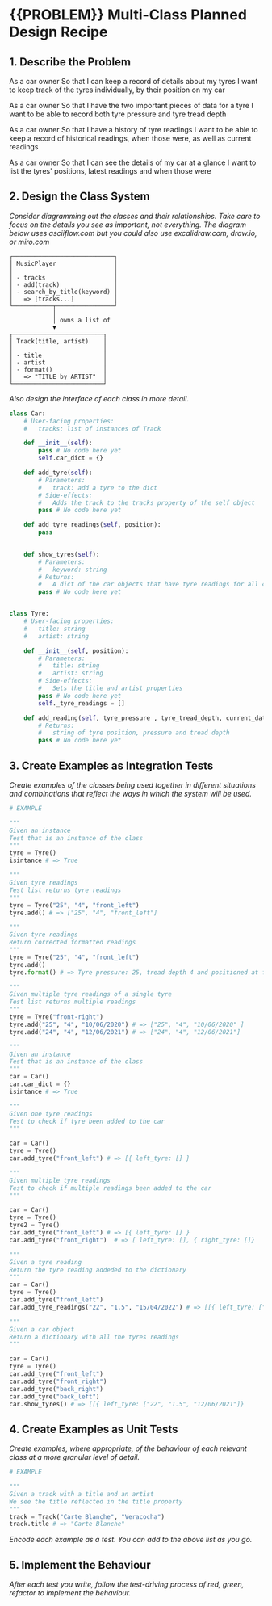 # {{PROBLEM}} Multi-Class Planned Design Recipe

## 1. Describe the Problem

As a car owner
So that I can keep a record of details about my tyres
I want to keep track of the tyres individually, by their position on my car

As a car owner
So that I have the two important pieces of data for a tyre
I want to be able to record both tyre pressure and tyre tread depth

As a car owner
So that I have a history of tyre readings
I want to be able to keep a record of historical readings, when those were, as well as current readings

As a car owner
So that I can see the details of my car at a glance
I want to list the tyres' positions, latest readings and when those were


## 2. Design the Class System

_Consider diagramming out the classes and their relationships. Take care to
focus on the details you see as important, not everything. The diagram below
uses asciiflow.com but you could also use excalidraw.com, draw.io, or miro.com_

```
┌────────────────────────────┐
│ MusicPlayer                │
│                            │
│ - tracks                   │
│ - add(track)               │
│ - search_by_title(keyword) │
│   => [tracks...]           │
└───────────┬────────────────┘
            │
            │ owns a list of
            ▼
┌─────────────────────────┐
│ Track(title, artist)    │
│                         │
│ - title                 │
│ - artist                │
│ - format()              │
│   => "TITLE by ARTIST"  │
└─────────────────────────┘
```

_Also design the interface of each class in more detail._

```python
class Car:
    # User-facing properties:
    #   tracks: list of instances of Track

    def __init__(self):
        pass # No code here yet
        self.car_dict = {}

    def add_tyre(self):
        # Parameters:
        #   track: add a tyre to the dict
        # Side-effects:
        #   Adds the track to the tracks property of the self object
        pass # No code here yet

    def add_tyre_readings(self, position):
        pass 
        

    def show_tyres(self):
        # Parameters:
        #   keyword: string
        # Returns:
        #   A dict of the car objects that have tyre readings for all 4 tyres 
        pass # No code here yet


class Tyre:
    # User-facing properties:
    #   title: string
    #   artist: string

    def __init__(self, position):
        # Parameters:
        #   title: string
        #   artist: string
        # Side-effects:
        #   Sets the title and artist properties
        pass # No code here yet
        self._tyre_readings = []

    def add_reading(self, tyre_pressure , tyre_tread_depth, current_date):
        # Returns:
        #   string of tyre position, pressure and tread depth
        pass # No code here yet

```

## 3. Create Examples as Integration Tests

_Create examples of the classes being used together in different situations and
combinations that reflect the ways in which the system will be used._

```python
# EXAMPLE

"""
Given an instance
Test that is an instance of the class 
"""
tyre = Tyre()
isintance # => True 

"""
Given tyre readings
Test list returns tyre readings 
"""
tyre = Tyre("25", "4", "front_left")
tyre.add() # => ["25", "4", "front_left"]

"""
Given tyre readings
Return corrected formatted readings 
"""
tyre = Tyre("25", "4", "front_left")
tyre.add()
tyre.format() # => Tyre pressure: 25, tread depth 4 and positioned at front_left.

"""
Given multiple tyre readings of a single tyre 
Test list returns multiple readings 
"""
tyre = Tyre("front-right")
tyre.add("25", "4", "10/06/2020") # => ["25", "4", "10/06/2020" ]
tyre.add("24", "4", "12/06/2021") # => ["24", "4", "12/06/2021"]

"""
Given an instance
Test that is an instance of the class 
"""
car = Car()
car.car_dict = {}
isintance # => True 

"""
Given one tyre readings
Test to check if tyre been added to the car
"""

car = Car()
tyre = Tyre()
car.add_tyre("front_left") # => [{ left_tyre: [] }

"""
Given multiple tyre readings
Test to check if multiple readings been added to the car
"""

car = Car()
tyre = Tyre()
tyre2 = Tyre()
car.add_tyre("front_left") # => [{ left_tyre: [] }
car.add_tyre("front_right")  # => [ left_tyre: [], { right_tyre: []}

"""
Given a tyre reading 
Return the tyre reading addeded to the dictionary
"""
car = Car()
tyre = Tyre()
car.add_tyre("front_left")
car.add_tyre_readings("22", "1.5", "15/04/2022") # => [[{ left_tyre: ["22", "1.5", "12/06/2021"]}

"""
Given a car object
Return a dictionary with all the tyres readings
"""

car = Car()
tyre = Tyre()
car.add_tyre("front_left")
car.add_tyre("front_right")
car.add_tyre("back_right")
car.add_tyre("back_left")
car.show_tyres() # => [[{ left_tyre: ["22", "1.5", "12/06/2021"]}


```

## 4. Create Examples as Unit Tests

_Create examples, where appropriate, of the behaviour of each relevant class at
a more granular level of detail._

```python
# EXAMPLE

"""
Given a track with a title and an artist
We see the title reflected in the title property
"""
track = Track("Carte Blanche", "Veracocha")
track.title # => "Carte Blanche"
```

_Encode each example as a test. You can add to the above list as you go._

## 5. Implement the Behaviour

_After each test you write, follow the test-driving process of red, green,
refactor to implement the behaviour._
